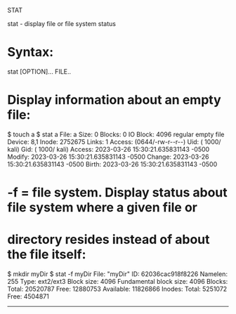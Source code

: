 STAT

stat - display file or file system status

# Syntax:
stat [OPTION]... FILE..

# Display information about an empty file:
$ touch a
$ stat a
  File: a
  Size: 0        Blocks: 0          IO Block: 4096   regular empty file
Device: 8,1     Inode: 2752675     Links: 1
Access: (0644/-rw-r--r--)  Uid: ( 1000/    kali)   Gid: ( 1000/    kali)
Access: 2023-03-26 15:30:21.635831143 -0500
Modify: 2023-03-26 15:30:21.635831143 -0500
Change: 2023-03-26 15:30:21.635831143 -0500
 Birth: 2023-03-26 15:30:21.635831143 -0500

# -f = file system. Display status about file system where a given file or
# directory resides instead of about the file itself:
$ mkdir myDir
$ stat -f myDir
  File: "myDir"
    ID: 62036cac918f8226 Namelen: 255     Type: ext2/ext3
Block size: 4096       Fundamental block size: 4096
Blocks: Total: 20520787   Free: 12880753   Available: 11826866
Inodes: Total: 5251072    Free: 4504871

---